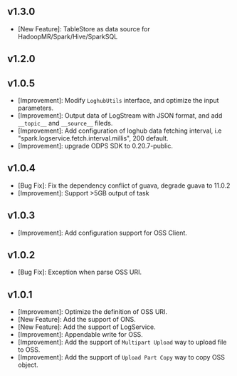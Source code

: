 ## v1.3.0

- [New Feature]: TableStore as data source for HadoopMR/Spark/Hive/SparkSQL

## v1.2.0

## v1.0.5

- [Improvement]: Modify `LoghubUtils` interface, and optimize the input parameters.
- [Improvement]: Output data of LogStream with JSON format, and add `__topic__` and `__source__` fileds.
- [Improvement]: Add configuration of loghub data fetching interval, i.e "spark.logservice.fetch.interval.millis", 200 default.
- [Improvement]: upgrade ODPS SDK to 0.20.7-public.

## v1.0.4

- [Bug Fix]: Fix the dependency conflict of guava, degrade guava to 11.0.2
- [Improvement]: Support >5GB output of task

## v1.0.3

- [Improvement]: Add configuration support for OSS Client.

## v1.0.2

- [Bug Fix]: Exception when parse OSS URI.

## v1.0.1

- [Improvement]: Optimize the definition of OSS URI.
- [New Feature]: Add the support of ONS.
- [New Feature]: Add the support of LogService.
- [Improvement]: Appendable write for OSS.
- [Improvement]: Add the support of `Multipart Upload` way to upload file to OSS.
- [Improvement]: Add the support of `Upload Part Copy` way to copy OSS object.